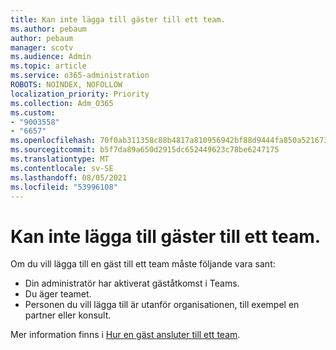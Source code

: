 ```yaml
---
title: Kan inte lägga till gäster till ett team.
ms.author: pebaum
author: pebaum
manager: scotv
ms.audience: Admin
ms.topic: article
ms.service: o365-administration
ROBOTS: NOINDEX, NOFOLLOW
localization_priority: Priority
ms.collection: Adm_O365
ms.custom:
- "9003558"
- "6657"
ms.openlocfilehash: 70f0ab311358c88b4817a810956942bf88d9444fa850a5216736eb657189d5a5
ms.sourcegitcommit: b5f7da89a650d2915dc652449623c78be6247175
ms.translationtype: MT
ms.contentlocale: sv-SE
ms.lasthandoff: 08/05/2021
ms.locfileid: "53996108"
---
```

# <a name="cant-add-guests-to-a-team"></a>Kan inte lägga till gäster till ett team.

Om du vill lägga till en gäst till ett team måste följande vara sant:  

- Din administratör har aktiverat gäståtkomst i Teams.
- Du äger teamet.
- Personen du vill lägga till är utanför organisationen, till exempel en partner eller konsult.

Mer information finns i  [Hur en gäst ansluter till ett team](https://docs.microsoft.com/MicrosoftTeams/guest-joins).